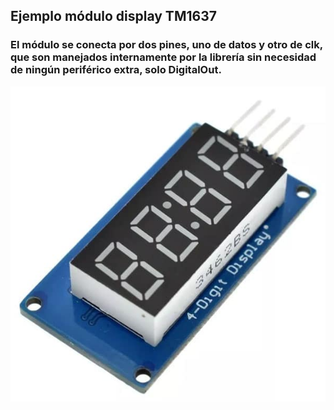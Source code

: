 ## Ejemplo módulo display TM1637

### El módulo se conecta por dos pines, uno de datos y otro de clk, que son manejados internamente por la librería sin necesidad de ningún periférico extra, solo DigitalOut.

<img src="imagen.jpg"/>
